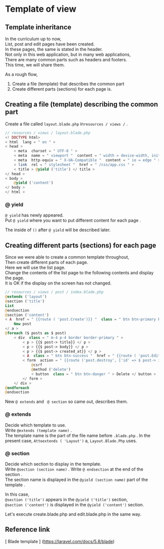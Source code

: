 #  Template of view

##  Template inheritance
In the curriculum up to now,  
List, post and edit pages have been created.  
In these pages, the same is stated in the header.  
Not only in this web application, but in many web applications,  
There are many common parts such as headers and footers.  
This time, we will share them.  

As a rough flow,
1. Create a file (template) that describes the common part
2. Create different parts (sections) for each page
is.

##  Creating a file (template) describing the common part
Create a file called `layout.blade.php` in` resources / views / ` .
```php
// resources / views / layout.blade.php
<! DOCTYPE html>
< html  lang = " en " >
< head >
    < meta  charset = " UTF-8 " >
    < meta  name = " viewport "  content = " width = device-width, initial-scale = 1.0 " >
    < meta  http-equiv = " X-UA-Compatible "  content = " ie = edge " >
    < link  rel = " stylesheet "  href = " /css/app.css " >
    < title > @yield ('title') </ title >
</ head >
< body >
    @yield ('content')
</ body >
</ html >
```
### @ yield 
`@ yield` has newly appeared.  
Put `@ yield` where you want to put different content for each page .  

The inside of `()` after `@ yield` will be described later.  

##  Creating different parts (sections) for each page
Since we were able to create a common template throughout,  
Then create different parts of each page.  
Here we will use the list page.  
Change the contents of the list page to the following contents and display the page.  
It is OK if the display on the screen has not changed.  
```php
// resources / views / post / index.blade.php
@extends ('layout')
@section ('title')
List
@endsection
@section ('content')
< A  href = " {{route ( 'post.Create')}} "  class = " btn btn-primary btn-block " >
    New post
</ a >
@foreach ($ posts as $ post)
    < div  class = " m-4 p-4 border border-primary " >
        < p > {{$ post-> title}} </ p >
        < p > {{$ post-> body}} </ p >
        < p > {{$ post-> created_at}} </ p >
        < A  class = " btn btn-success "  href = " {{route ( 'post.Edit', [ 'id' => $ post-> id])}} " > Edit </ a >
        < form  action = " {{route ('post.destroy', ['id' => $ post-> id])}} "  method = " post "  class = " d-inline " >
            @csrf
            @method ('delete')
            < button  class = " btn btn-danger " > Delete </ button >
        </ form >
    </ div >
@endforeach
@endsection
```
New `@ extends` and ` @ section` so came out, describes them.  
### @ extends 
Decide which template to use.  
Write `@extends (template name)` .  
The template name is the part of the file name before `.blade.php` .
In the present case, `Attoextends ( 'Layout')` a, `Layout.Blade.Php` uses.  

### @ section 
Decide which section to display in the template.  
Write `@section (section name)` .
Write `@ endsection` at the end of the section .  
The section name is displayed in the `@yield (section name)` part of the template .  

In this case,  
`@section ('title')` appears in the `@yield ('title')` section,    
`@section ('content')` is displayed in the `@yield ('content')` section.  

Let's execute create.blade.php and edit.blade.php in the same way.

##  Reference link
[ Blade template ] (https://laravel.com/docs/5.8/blade)